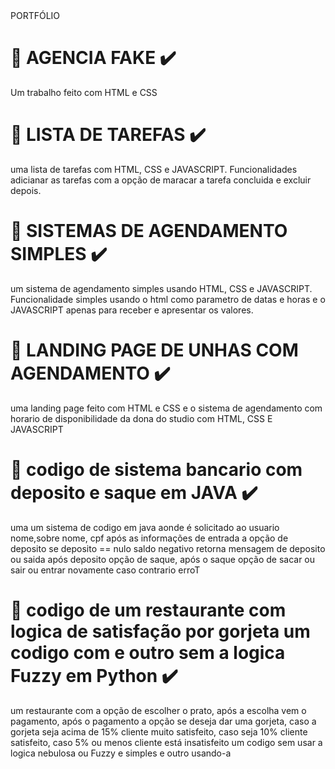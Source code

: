 <!DOCTYPE html>
<html lang="pt-br">

<head>
    <meta charset="UTF-8">
    <meta name="viewport" content="width=h1, initial-scale=1.0">
    PORTFÓLIO
</head>

<body>
        <div>
           <h1 > 🔴 AGENCIA FAKE ✔️ </h1> 
            <P>Um trabalho feito com HTML e CSS </P>
        </div>
        <div>
            <h1> 🔴 LISTA DE TAREFAS ✔️ </h1>
            <p>uma lista de tarefas com HTML, CSS e JAVASCRIPT. Funcionalidades adicianar as tarefas com a opção de
                maracar
                a tarefa concluida e excluir depois.</p>
        </div>
        <div>
            <h1> 🔴 SISTEMAS DE AGENDAMENTO SIMPLES ✔️ </h1>
                <p>um sistema de agendamento simples usando HTML, CSS e JAVASCRIPT. Funcionalidade simples usando o html
                    como parametro de datas e horas e o JAVASCRIPT apenas para receber e apresentar os valores.</p>
        </div>
        <div>
            <h1> 🔴 LANDING PAGE DE UNHAS COM AGENDAMENTO ✔️ </h1>
            <p>uma landing page feito com HTML e CSS e o sistema de agendamento com horario de disponibilidade da dona
                do studio com HTML, CSS E JAVASCRIPT</p>
        </div>
         <div>
            <h1> 🔴 codigo de sistema bancario com deposito e saque em JAVA ✔️ </h1>
            <p>uma um sistema de codigo em java aonde é solicitado ao usuario nome,sobre nome, cpf após as informações de entrada a opção de deposito se deposito == nulo saldo                 negativo retorna mensagem de deposito ou saida após deposito opção de saque, após o saque opção de sacar ou sair ou entrar novamente caso contrario erroT
            </p>
        </div>
         <div>
            <h1> 🔴 codigo de um restaurante com logica de satisfação por gorjeta um codigo com e outro sem a logica Fuzzy em Python  ✔️ </h1>
            <p> um restaurante com a opção de escolher o prato, após a escolha vem o pagamento, após o pagamento a opção se deseja dar uma gorjeta, caso a gorjeta seja acima de                 15% cliente muito satisfeito, caso seja 10% cliente satisfeito, caso 5% ou menos cliente está insatisfeito um codigo sem usar a logica nebulosa ou Fuzzy e                       simples e outro usando-a 
            </p>
        </div>

        


</body>

</html>
